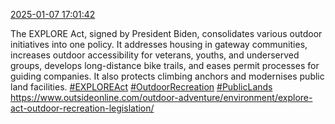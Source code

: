 [2025-01-07 17:01:42](https://mstdn.social/@hill_wanderer/113788145007205752)

The EXPLORE Act, signed by President Biden, consolidates various outdoor initiatives into one policy. It addresses housing in gateway communities, increases outdoor accessibility for veterans, youths, and underserved groups, develops long-distance bike trails, and eases permit processes for guiding companies. It also protects climbing anchors and modernises public land facilities. <a href="https://mstdn.social/tags/EXPLOREAct" class="mention hashtag" rel="tag">#EXPLOREAct</a> <a href="https://mstdn.social/tags/OutdoorRecreation" class="mention hashtag" rel="tag">#OutdoorRecreation</a> <a href="https://mstdn.social/tags/PublicLands" class="mention hashtag" rel="tag">#PublicLands</a> <a href="https://www.outsideonline.com/outdoor-adventure/environment/explore-act-outdoor-recreation-legislation/" target="_blank" rel="nofollow noopener noreferrer" translate="no">https://www.outsideonline.com/outdoor-adventure/environment/explore-act-outdoor-recreation-legislation/</a>
